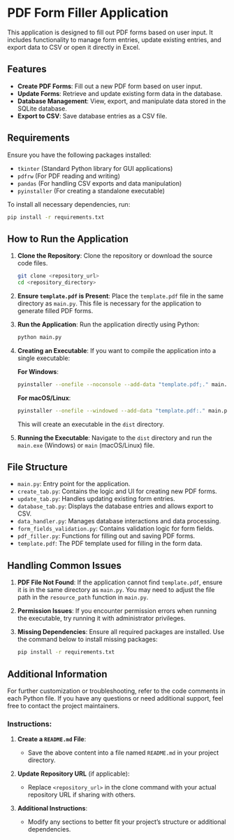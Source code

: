 # PDF Form Filler Application

This application is designed to fill out PDF forms based on user input. It includes functionality to manage form entries, update existing entries, and export data to CSV or open it directly in Excel.

## Features

- **Create PDF Forms**: Fill out a new PDF form based on user input.
- **Update Forms**: Retrieve and update existing form data in the database.
- **Database Management**: View, export, and manipulate data stored in the SQLite database.
- **Export to CSV**: Save database entries as a CSV file.

## Requirements

Ensure you have the following packages installed:

- `tkinter` (Standard Python library for GUI applications)
- `pdfrw` (For PDF reading and writing)
- `pandas` (For handling CSV exports and data manipulation)
- `pyinstaller` (For creating a standalone executable)

To install all necessary dependencies, run:

```bash
pip install -r requirements.txt
```

## How to Run the Application

1. **Clone the Repository**:
   Clone the repository or download the source code files.

   ```bash
   git clone <repository_url>
   cd <repository_directory>
   ```

2. **Ensure `template.pdf` is Present**:
   Place the `template.pdf` file in the same directory as `main.py`. This file is necessary for the application to generate filled PDF forms.

3. **Run the Application**:
   Run the application directly using Python:

   ```bash
   python main.py
   ```

4. **Creating an Executable**:
   If you want to compile the application into a single executable:

   **For Windows**:

   ```bash
   pyinstaller --onefile --noconsole --add-data "template.pdf;." main.py
   ```

   **For macOS/Linux**:

   ```bash
   pyinstaller --onefile --windowed --add-data "template.pdf:." main.py
   ```

   This will create an executable in the `dist` directory.

5. **Running the Executable**:
   Navigate to the `dist` directory and run the `main.exe` (Windows) or `main` (macOS/Linux) file.

## File Structure

- `main.py`: Entry point for the application.
- `create_tab.py`: Contains the logic and UI for creating new PDF forms.
- `update_tab.py`: Handles updating existing form entries.
- `database_tab.py`: Displays the database entries and allows export to CSV.
- `data_handler.py`: Manages database interactions and data processing.
- `form_fields_validation.py`: Contains validation logic for form fields.
- `pdf_filler.py`: Functions for filling out and saving PDF forms.
- `template.pdf`: The PDF template used for filling in the form data.

## Handling Common Issues

1. **PDF File Not Found**: If the application cannot find `template.pdf`, ensure it is in the same directory as `main.py`. You may need to adjust the file path in the `resource_path` function in `main.py`.

2. **Permission Issues**: If you encounter permission errors when running the executable, try running it with administrator privileges.

3. **Missing Dependencies**: Ensure all required packages are installed. Use the command below to install missing packages:

   ```bash
   pip install -r requirements.txt
   ```

## Additional Information

For further customization or troubleshooting, refer to the code comments in each Python file. If you have any questions or need additional support, feel free to contact the project maintainers.

### Instructions:

1. **Create a `README.md` File**:
   - Save the above content into a file named `README.md` in your project directory.

2. **Update Repository URL** (if applicable):
   - Replace `<repository_url>` in the clone command with your actual repository URL if sharing with others.

3. **Additional Instructions**:
   - Modify any sections to better fit your project’s structure or additional dependencies.
